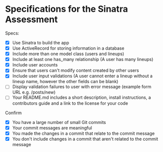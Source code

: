 # Specifications for the Sinatra Assessment

Specs:
- [x] Use Sinatra to build the app
- [x] Use ActiveRecord for storing information in a database
- [x] Include more than one model class (users and lineups)
- [x] Include at least one has_many relationship (A user has many lineups)
- [x] Include user accounts
- [x] Ensure that users can't modify content created by other users
- [x] Include user input validations (A user cannot enter a lineup without a lineup name, however the other fields can be blank)
- [ ] Display validation failures to user with error message (example form URL e.g. /posts/new)
- [ ] Your README.md includes a short description, install instructions, a contributors guide and a link to the license for your code

Confirm
- [x] You have a large number of small Git commits
- [x] Your commit messages are meaningful
- [x] You made the changes in a commit that relate to the commit message
- [x] You don't include changes in a commit that aren't related to the commit message
